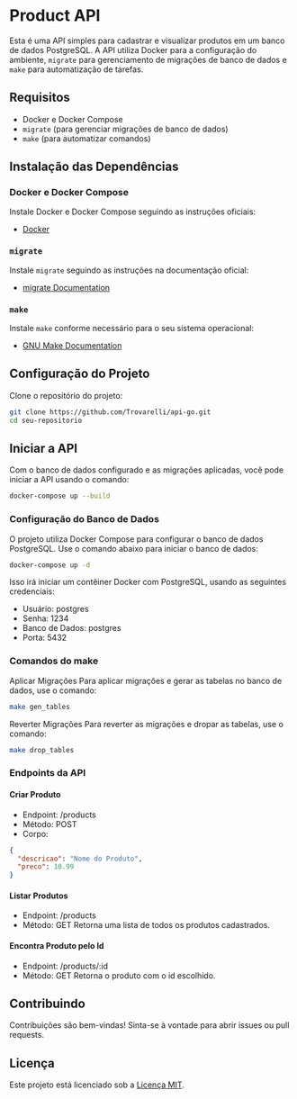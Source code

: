 # Product API

Esta é uma API simples para cadastrar e visualizar produtos em um banco de dados PostgreSQL. A API utiliza Docker para a configuração do ambiente, `migrate` para gerenciamento de migrações de banco de dados e `make` para automatização de tarefas.

## Requisitos

- Docker e Docker Compose
- `migrate` (para gerenciar migrações de banco de dados)
- `make` (para automatizar comandos)

## Instalação das Dependências

### Docker e Docker Compose

Instale Docker e Docker Compose seguindo as instruções oficiais:

- [Docker](https://docs.docker.com/get-docker/)

### `migrate`

Instale `migrate` seguindo as instruções na documentação oficial:

- [migrate Documentation](https://github.com/golang-migrate/migrate/tree/master/cmd/migrate)

### `make`

Instale `make` conforme necessário para o seu sistema operacional:

- [GNU Make Documentation](https://www.gnu.org/software/make/)

## Configuração do Projeto

Clone o repositório do projeto:

```sh
git clone https://github.com/Trovarelli/api-go.git
cd seu-repositorio
```

## Iniciar a API

Com o banco de dados configurado e as migrações aplicadas, você pode iniciar a API usando o comando:

```sh
docker-compose up --build
```

### Configuração do Banco de Dados

O projeto utiliza Docker Compose para configurar o banco de dados PostgreSQL. Use o comando abaixo para iniciar o banco de dados:

```sh
docker-compose up -d
```

Isso irá iniciar um contêiner Docker com PostgreSQL, usando as seguintes credenciais:

- Usuário: postgres
- Senha: 1234
- Banco de Dados: postgres
- Porta: 5432

### Comandos do make

Aplicar Migrações
Para aplicar migrações e gerar as tabelas no banco de dados, use o comando:

```sh
make gen_tables
```

Reverter Migrações
Para reverter as migrações e dropar as tabelas, use o comando:

```sh
make drop_tables
```

### Endpoints da API

#### Criar Produto

- Endpoint: /products
- Método: POST
- Corpo:

```json
{
  "descricao": "Nome do Produto",
  "preco": 10.99
}
```

#### Listar Produtos

- Endpoint: /products
- Método: GET
  Retorna uma lista de todos os produtos cadastrados.

#### Encontra Produto pelo Id

- Endpoint: /products/:id
- Método: GET
  Retorna o produto com o id escolhido.

## Contribuindo

Contribuições são bem-vindas! Sinta-se à vontade para abrir issues ou pull requests.

## Licença

Este projeto está licenciado sob a [Licença MIT](https://opensource.org/licenses/MIT).
